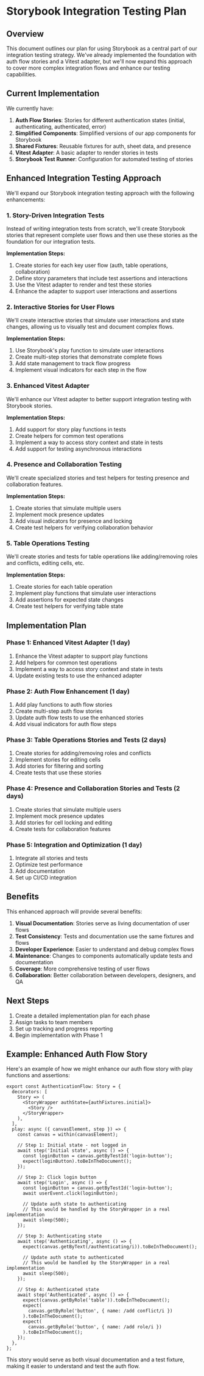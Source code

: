 # Storybook Integration Testing Plan

## Overview

This document outlines our plan for using Storybook as a central part of our integration testing strategy. We've already implemented the foundation with auth flow stories and a Vitest adapter, but we'll now expand this approach to cover more complex integration flows and enhance our testing capabilities.

## Current Implementation

We currently have:

1. **Auth Flow Stories**: Stories for different authentication states (initial, authenticating, authenticated, error)
2. **Simplified Components**: Simplified versions of our app components for Storybook
3. **Shared Fixtures**: Reusable fixtures for auth, sheet data, and presence
4. **Vitest Adapter**: A basic adapter to render stories in tests
5. **Storybook Test Runner**: Configuration for automated testing of stories

## Enhanced Integration Testing Approach

We'll expand our Storybook integration testing approach with the following enhancements:

### 1. Story-Driven Integration Tests

Instead of writing integration tests from scratch, we'll create Storybook stories that represent complete user flows and then use these stories as the foundation for our integration tests.

**Implementation Steps:**

1. Create stories for each key user flow (auth, table operations, collaboration)
2. Define story parameters that include test assertions and interactions
3. Use the Vitest adapter to render and test these stories
4. Enhance the adapter to support user interactions and assertions

### 2. Interactive Stories for User Flows

We'll create interactive stories that simulate user interactions and state changes, allowing us to visually test and document complex flows.

**Implementation Steps:**

1. Use Storybook's play function to simulate user interactions
2. Create multi-step stories that demonstrate complete flows
3. Add state management to track flow progress
4. Implement visual indicators for each step in the flow

### 3. Enhanced Vitest Adapter

We'll enhance our Vitest adapter to better support integration testing with Storybook stories.

**Implementation Steps:**

1. Add support for story play functions in tests
2. Create helpers for common test operations
3. Implement a way to access story context and state in tests
4. Add support for testing asynchronous interactions

### 4. Presence and Collaboration Testing

We'll create specialized stories and test helpers for testing presence and collaboration features.

**Implementation Steps:**

1. Create stories that simulate multiple users
2. Implement mock presence updates
3. Add visual indicators for presence and locking
4. Create test helpers for verifying collaboration behavior

### 5. Table Operations Testing

We'll create stories and tests for table operations like adding/removing roles and conflicts, editing cells, etc.

**Implementation Steps:**

1. Create stories for each table operation
2. Implement play functions that simulate user interactions
3. Add assertions for expected state changes
4. Create test helpers for verifying table state

## Implementation Plan

### Phase 1: Enhanced Vitest Adapter (1 day)

1. Enhance the Vitest adapter to support play functions
2. Add helpers for common test operations
3. Implement a way to access story context and state in tests
4. Update existing tests to use the enhanced adapter

### Phase 2: Auth Flow Enhancement (1 day)

1. Add play functions to auth flow stories
2. Create multi-step auth flow stories
3. Update auth flow tests to use the enhanced stories
4. Add visual indicators for auth flow steps

### Phase 3: Table Operations Stories and Tests (2 days)

1. Create stories for adding/removing roles and conflicts
2. Implement stories for editing cells
3. Add stories for filtering and sorting
4. Create tests that use these stories

### Phase 4: Presence and Collaboration Stories and Tests (2 days)

1. Create stories that simulate multiple users
2. Implement mock presence updates
3. Add stories for cell locking and editing
4. Create tests for collaboration features

### Phase 5: Integration and Optimization (1 day)

1. Integrate all stories and tests
2. Optimize test performance
3. Add documentation
4. Set up CI/CD integration

## Benefits

This enhanced approach will provide several benefits:

1. **Visual Documentation**: Stories serve as living documentation of user flows
2. **Test Consistency**: Tests and documentation use the same fixtures and flows
3. **Developer Experience**: Easier to understand and debug complex flows
4. **Maintenance**: Changes to components automatically update tests and documentation
5. **Coverage**: More comprehensive testing of user flows
6. **Collaboration**: Better collaboration between developers, designers, and QA

## Next Steps

1. Create a detailed implementation plan for each phase
2. Assign tasks to team members
3. Set up tracking and progress reporting
4. Begin implementation with Phase 1

## Example: Enhanced Auth Flow Story

Here's an example of how we might enhance our auth flow story with play functions and assertions:

```tsx
export const AuthenticationFlow: Story = {
  decorators: [
    Story => (
      <StoryWrapper authState={authFixtures.initial}>
        <Story />
      </StoryWrapper>
    ),
  ],
  play: async ({ canvasElement, step }) => {
    const canvas = within(canvasElement);

    // Step 1: Initial state - not logged in
    await step('Initial state', async () => {
      const loginButton = canvas.getByTestId('login-button');
      expect(loginButton).toBeInTheDocument();
    });

    // Step 2: Click login button
    await step('Login', async () => {
      const loginButton = canvas.getByTestId('login-button');
      await userEvent.click(loginButton);

      // Update auth state to authenticating
      // This would be handled by the StoryWrapper in a real implementation
      await sleep(500);
    });

    // Step 3: Authenticating state
    await step('Authenticating', async () => {
      expect(canvas.getByText(/authenticating/i)).toBeInTheDocument();

      // Update auth state to authenticated
      // This would be handled by the StoryWrapper in a real implementation
      await sleep(500);
    });

    // Step 4: Authenticated state
    await step('Authenticated', async () => {
      expect(canvas.getByRole('table')).toBeInTheDocument();
      expect(
        canvas.getByRole('button', { name: /add conflict/i })
      ).toBeInTheDocument();
      expect(
        canvas.getByRole('button', { name: /add role/i })
      ).toBeInTheDocument();
    });
  },
};
```

This story would serve as both visual documentation and a test fixture, making it easier to understand and test the auth flow.
